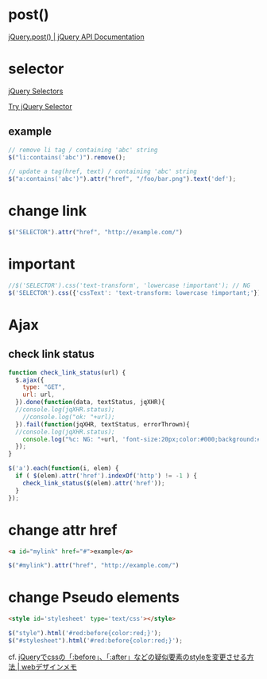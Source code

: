 

# post()

[jQuery.post() | jQuery API Documentation](https://api.jquery.com/jQuery.post/)


# selector

[jQuery Selectors](https://www.w3schools.com/jquery/jquery_ref_selectors.asp)

[Try jQuery Selector](https://www.w3schools.com/jquery/trysel.asp)

## example

```js
// remove li tag / containing 'abc' string
$("li:contains('abc')").remove();

// update a tag(href, text) / containing 'abc' string
$("a:contains('abc')").attr("href", "/foo/bar.png").text('def');
```


# change link

```js
$("SELECTOR").attr("href", "http://example.com/")
```

# important

```js
//$('SELECTOR').css('text-transform', 'lowercase !important'); // NG
$('SELECTOR').css({'cssText': 'text-transform: lowercase !important;'}); // OK
```

# Ajax

## check link status
```js
function check_link_status(url) {
  $.ajax({
    type: "GET",
    url: url,
  }).done(function(data, textStatus, jqXHR){ 
  //console.log(jqXHR.status);
    //console.log("ok: "+url);
  }).fail(function(jqXHR, textStatus, errorThrown){
  //console.log(jqXHR.status);
    console.log("%c: NG: "+url, 'font-size:20px;color:#000;background:#ff0000;');
  });
}

$('a').each(function(i, elem) {
  if ( $(elem).attr('href').indexOf('http') != -1 ) {
    check_link_status($(elem).attr('href'));
  }
});
```

# change attr href

```html
<a id="mylink" href="#">example</a>
```

```js
$("#mylink").attr("href", "http://example.com/")
```


# change Pseudo elements

```html
<style id='stylesheet' type='text/css'></style>
```

```js
$("style").html('#red:before{color:red;}');
$("#stylesheet").html('#red:before{color:red;}');
```

cf. [jQueryでcssの「:before」、「:after」などの疑似要素のstyleを変更させる方法 | webデザインメモ](https://mugenweb-note.com/web/css/before-jquery)
